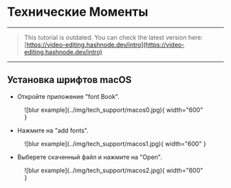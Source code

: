 # Технические Моменты

---

> This tutorial is outdated. You can check the latest version here: [https://video-editing.hashnode.dev/intro](https://video-editing.hashnode.dev/intro)

---


## Установка шрифтов macOS

-   Откройте приложение "font Book".
<figure markdown>
![blur example](../img/tech_support/macos0.jpg){ width="600" }
</figure>

-   Нажмите на "add fonts".
<figure markdown>
![blur example](../img/tech_support/macos1.jpg){ width="600" }
</figure>

-   Выберете скаченный файл и нажмите на "Open".
<figure markdown>
![blur example](../img/tech_support/macos2.jpg){ width="600" }
</figure>
